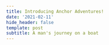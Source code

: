 ```yaml
---
title: Introducing Anchor Adventures!
date: '2021-02-11'
hide_header: false
template: post
subtitle: A man's journey on a boat
---
```

